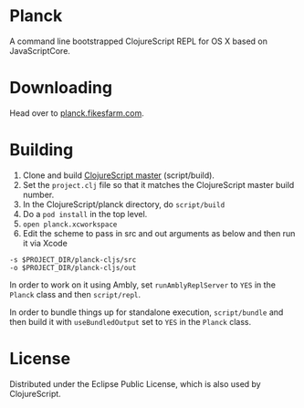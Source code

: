 # Planck

A command line bootstrapped ClojureScript REPL for OS X based on JavaScriptCore.

# Downloading

Head over to [planck.fikesfarm.com](http://planck.fikesfarm.com).

# Building 

1. Clone and build [ClojureScript master](https://github.com/clojure/clojurescript) (script/build).
2. Set the `project.clj` file so that it matches the ClojureScript master build number.
3. In the ClojureScript/planck directory, do `script/build`
4. Do a `pod install` in the top level.
5. `open planck.xcworkspace`
6. Edit the scheme to pass in src and out arguments as below and then run it via Xcode

```
-s $PROJECT_DIR/planck-cljs/src
-o $PROJECT_DIR/planck-cljs/out
```

In order to work on it using Ambly, set `runAmblyReplServer` to `YES` in the `Planck` class and then `script/repl`.

In order to bundle things up for standalone execution, `script/bundle` and then build it with `useBundledOutput` set to `YES` in the `Planck` class.

# License

Distributed under the Eclipse Public License, which is also used by ClojureScript.
